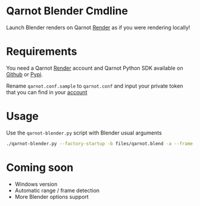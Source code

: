 # Qarnot Blender Cmdline

Launch Blender renders on Qarnot [Render](https://render.qarnot.com) as if you were rendering locally!

# Requirements

You need a Qarnot [Render](https://render.qarnot.com) account and Qarnot Python SDK available on [Github](https://github.com/qarnot/qarnot-sdk-python) or [Pypi](https://pypi.python.org/pypi/qarnot/).

Rename `qarnot.conf.sample` to `qarnot.conf` and input your private token that you can find in your [account](https://account.qarnot.com)

# Usage

Use the `qarnot-blender.py` script with Blender usual arguments

```bash
./qarnot-blender.py --factory-startup -b files/qarnot.blend -a --frame-start 10 --frame-end 20
```

# Coming soon

* Windows version
* Automatic range / frame detection
* More Blender options support
